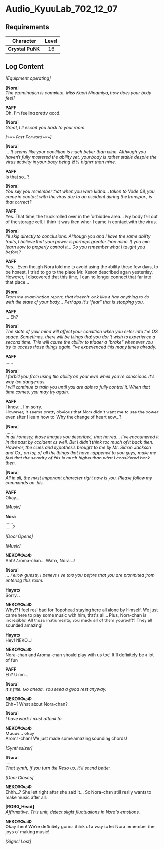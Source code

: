 # Audio_KyuuLab_702_12_07
## Requirements
|   Character    |Level|
|----------------|:---:|
|**Crystal PuNK**| 16  |

## Log Content
*\[Equipment operating\]*

**[Nora]**<br>
*The examination is complete. Miss Kaori Minamiya, how does your body feel?*

**PAFF**<br>
Oh, I'm feeling pretty good. 

**[Nora]**<br>
*Great, I'll escort you back to your room.*

*[»»» Fast Forward»»»]*

**[Nora]**<br>
*... It seems like your condition is much better than mine. Although you haven't fully mastered the ability yet, your body is rather stable despite the virus activity in your body being 15% higher than mine.*

**PAFF**<br>
Is that so...?

**[Nora]**<br>
*You say you remember that when you were kidna... taken to Node 08, you came in contact with the virus due to an accident during the transport, is that correct?*

**PAFF**<br>
Yes. That time, the truck rolled over in the forbidden area... My body fell out of the storage cell. I think it was then when I came in contact with the virus.

**[Nora]**<br>
*I'll skip directly to conclusions: Although you and I have the same ability traits, I believe that your power is perhaps greater than mine. If you can learn how to properly control it... Do you remember what I taught you before?*

**PAFF**<br>
Yes... Even though Nora told me to avoid using the ability these few days, to be honest, I tried to go to the place Mr. Xenon described again yesterday. However, I discovered that this time, I can no longer connect that far into that place...

**[Nora]**<br>
*From the examination report, that doesn't look like it has anything to do with the state of your body... Perhaps it's "fear" that is stopping you.*

**PAFF**<br>
... Eh?

**[Nora]**<br>
*The state of your mind will affect your condition when you enter into the OS space. Sometimes, there will be things that you don't wish to experience a second time. This will cause the ability to trigger a "brake" whenever you try to access those things again. I've experienced this many times already.*

**PAFF**<br>
......

**[Nora]**<br>
*I forbid you from using the ability on your own when you're conscious. It's way too dangerous. <br>
I will continue to train you until you are able to fully control it. When that time comes, you may try again.*

**PAFF**<br>
I know... I'm sorry. <br>
However, it seems pretty obvious that Nora didn't want me to use the power even after I learn how to. Why the change of heart now...?

**[Nora]**<br>
*……<br>
In all honesty, those images you described, that hatred... I've encountered it in the past by accident as well. But I didn't think too much of it back then. However, the clues and hypothesis brought to me by Mr. Simon Jackson and Co., on top of all the things that have happened to you guys, make me feel that the severity of this is much higher than what I considered back then.*

**[Nora]**<br>
*All in all, the most important character right now is you. Please follow my commands on this.*

**PAFF**<br>
Okay...

*\[Music\]*

**Nora**<br>
……<br>
……?

*\[Door Opens\]*

*\[Music\]*

**NEKO#ΦωΦ**<br>
Ahh! Aroma\-chan... Wahh, Nora....!

**[Nora]**<br>
*… Fellow guests, I believe I've told you before that you are prohibited from entering this room.*

**Hayato**<br>
Sorry...

**NEKO#ΦωΦ**<br>
Why!? I feel real bad for Ropohead staying here all alone by himself. We just came here to play some music with him, that's all... Plus, Nora\-chan is incredible! All these instruments, you made all of them yourself!? They all sounded amazing!

**Hayato**<br>
Hey! NEKO...!

**NEKO#ΦωΦ**<br>
Nora\-chan and Aroma\-chan should play with us too! It'll definitely be a lot of fun!

**PAFF**<br>
Eh? Umm...

**[Nora]**<br>
*It's fine. Go ahead. You need a good rest anyway.*

**NEKO#ΦωΦ**<br>
Ehh~? What about Nora\-chan?

**[Nora]**<br>
*I have work I must attend to.*

**NEKO#ΦωΦ**<br>
Muuuu... okay~<br>
Aroma\-chan! We just made some amazing sounding chords!

*\[Synthesizer\]*

**[Nora]**<br>
*……<br>
That synth, if you turn the Reso up, it'll sound better.*

*\[Door Closes\]*

**NEKO#ΦωΦ**<br>
Ehhh...? She left right after she said it... So Nora\-chan still really wants to make music after all.

**[ROBO_Head]**<br>
*Affirmative. This unit, detect slight fluctuations in Nora's emotions.*

**NEKO#ΦωΦ**<br>
Okay then! We're definitely gonna think of a way to let Nora remember the joys of making music!

*[Signal Lost]*
